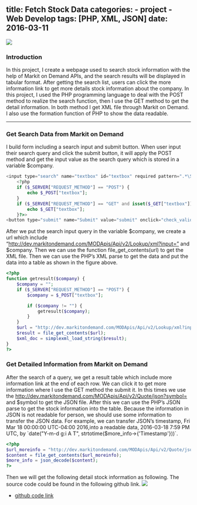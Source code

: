 title: Fetch Stock Data
categories:
    - project
    - Web Develop
tags: [PHP, XML, JSON]
date: 2016-03-11
---
![](https://farm2.staticflickr.com/1501/25827795981_835ee7fb4b_z.jpg)

### Introduction
In this project, I create a webpage used to search stock information with the help of Markit on Demand APIs, and the search results will be displayed in tabular format. After getting the search list, users can click the more information link to get more details stock information about the company.  In this project, I used the PHP programming language to deal with the POST method to realize the search function, then I use the GET method to get the detail information. In both method I get XML file through Markit on Demand. I also use the formation function of PHP to show the data readable.
<!-- more -->
----

### Get Search Data from Markit on Demand
I build form including a search input and submit button. When user input their search query and click the submit button, it will apply the POST method and get the input value as the search query which is stored in a variable $company.

``` php
<input type="search" name="textbox" id="textbox" required pattern=".*\S{1}.*" value=
    <?php
    if ($_SERVER["REQUEST_METHOD"] == "POST") {
        echo $_POST["textbox"];
    }
    if ($_SERVER["REQUEST_METHOD"] == "GET" and isset($_GET["textbox"])) {
        echo $_GET["textbox"];
    }?>>
<button type="submit" name="Submit" value="submit" onclick="check_validation()">Submit</button>
```
After we put the search input query in the variable $company, we create a url which include “http://dev.markitondemand.com/MODApis/Api/v2/Lookup/xml?input=” and $company. Then we can use the function file_get_contents(url)  to get the XML file. Then we can use the PHP’s XML parse to get the data and put the data into a table as shown in the figure above.

``` php
<?php  
function getresult($company) {
    $company = "";
    if ($_SERVER["REQUEST_METHOD"] == "POST") {
        $company = $_POST["textbox"];

        if ($company != "") {
            getresult($company);
        }
    }
    $url = "http://dev.markitondemand.com/MODApis/Api/v2/Lookup/xml?input=" . $company;
    $result = file_get_contents($url);
    $xml_doc = simplexml_load_string($result);
}
?>
```
### Get Detailed Information from Markit on Demand

After the search of a query, we get a result table which include more information link at the end of each row. We can click it to get more information where I use the GET method the submit it. In this times we use the http://dev.markitondemand.com/MODApis/Api/v2/Quote/json?symbol= and $symbol to get the JSON file. After this we can use the PHP’s JSON parse to get the stock information into the table. Because the information in JSON is not readable for person, we should use some information to transfer the JSON data. For example, we can transfer JSON’s timestamp, Fri Mar 18 00:00:00 UTC-04:00 2016,into a readable data, 2016-03-18 7:59 PM UTC,  by `date("Y-m-d g:i A T", strtotime($more_info->{'Timestamp'}))`.

```php
<?php
$url_moreinfo = "http://dev.markitondemand.com/MODApis/Api/v2/Quote/json?symbol=" . $symbol;
$content = file_get_contents($url_moreinfo);
$more_info = json_decode($content);
?>
```

Then we will get the following detail stock information as following. The source code could be found in the following github link.
![](https://farm2.staticflickr.com/1514/25896841566_eefdfacac6.jpg)
- [github code link](https://github.com/spacime/Projects/tree/master/Fetch%20Stock%20Data)

